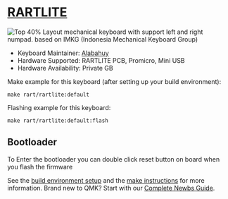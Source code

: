# [RARTLITE](https://github.com/alabahuy/RART/tree/master/RARTLITE)

![Top](https://user-images.githubusercontent.com/30220306/107148534-4212e200-6986-11eb-824d-dd7fbe10d333.png)
40% Layout mechanical keyboard with support left and right numpad. based on IMKG (Indonesia Mechanical Keyboard Group)

* Keyboard Maintainer: [Alabahuy](https://github.com/alabahuy)
* Hardware Supported: RARTLITE PCB, Promicro, Mini USB
* Hardware Availability: Private GB

Make example for this keyboard (after setting up your build environment):

    make rart/rartlite:default
    
Flashing example for this keyboard:

    make rart/rartlite:default:flash
    
## Bootloader

To Enter the bootloader you can double click reset button on board when you flash the firmware

See the [build environment setup](https://docs.qmk.fm/#/getting_started_build_tools) and the [make instructions](https://docs.qmk.fm/#/getting_started_make_guide) for more information. Brand new to QMK? Start with our [Complete Newbs Guide](https://docs.qmk.fm/#/newbs).
